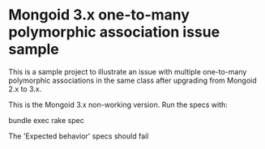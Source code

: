 Mongoid 3.x one-to-many polymorphic association issue sample
============================================================

This is a sample project to illustrate an issue with multiple one-to-many polymorphic associations in the same class after upgrading from Mongoid 2.x to 3.x.

This is the Mongoid 3.x non-working version. Run the specs with:

bundle exec rake spec

The 'Expected behavior' specs should fail